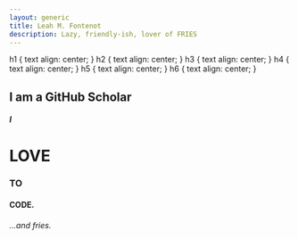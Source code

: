 ```yaml
---
layout: generic
title: Leah M. Fontenot
description: Lazy, friendly-ish, lover of FRIES
---
```

h1 {
   text align: center;
}
h2 {
   text align: center;
}
h3 {
   text align: center;
}
h4 {
   text align: center;
}
h5 {
   text align: center;
}
h6 {
   text align: center;
}
<p><h2>I am a GitHub Scholar</h2>
<h5>I</h5><h1>LOVE</h1><h3>TO</h3><h4>CODE.</h4></p>
<h6>...and fries.</h6>
